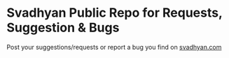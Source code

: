 # Svadhyan Public Repo for Requests, Suggestion & Bugs
Post your suggestions/requests or report a bug you find on [svadhyan.com](https://svadhyan.com/)
